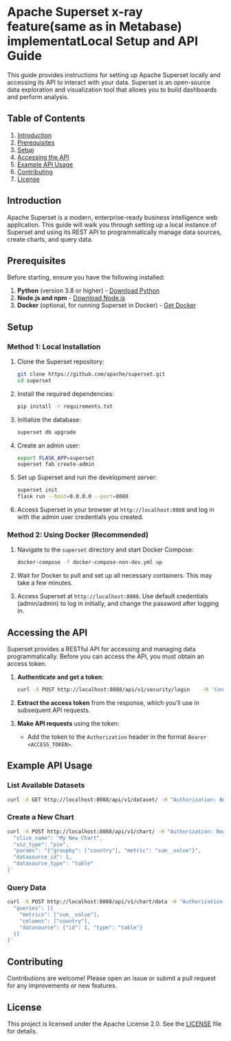 
# Apache Superset x-ray feature(same as in Metabase) implementatLocal Setup and API Guide

This guide provides instructions for setting up Apache Superset locally and accessing its API to interact with your data. Superset is an open-source data exploration and visualization tool that allows you to build dashboards and perform analysis.

## Table of Contents

1. [Introduction](#introduction)
2. [Prerequisites](#prerequisites)
3. [Setup](#setup)
4. [Accessing the API](#accessing-the-api)
5. [Example API Usage](#example-api-usage)
6. [Contributing](#contributing)
7. [License](#license)

## Introduction

Apache Superset is a modern, enterprise-ready business intelligence web application. This guide will walk you through setting up a local instance of Superset and using its REST API to programmatically manage data sources, create charts, and query data.

## Prerequisites

Before starting, ensure you have the following installed:

1. **Python** (version 3.8 or higher) - [Download Python](https://www.python.org/downloads/)
2. **Node.js and npm** - [Download Node.js](https://nodejs.org/en/download/)
3. **Docker** (optional, for running Superset in Docker) - [Get Docker](https://www.docker.com/products/docker-desktop/)

## Setup

### Method 1: Local Installation

1. Clone the Superset repository:
   ```bash
   git clone https://github.com/apache/superset.git
   cd superset
   ```

2. Install the required dependencies:
   ```bash
   pip install -r requirements.txt
   ```

3. Initialize the database:
   ```bash
   superset db upgrade
   ```

4. Create an admin user:
   ```bash
   export FLASK_APP=superset
   superset fab create-admin
   ```

5. Set up Superset and run the development server:
   ```bash
   superset init
   flask run --host=0.0.0.0 --port=8088
   ```

6. Access Superset in your browser at `http://localhost:8088` and log in with the admin user credentials you created.

### Method 2: Using Docker (Recommended)

1. Navigate to the `superset` directory and start Docker Compose:
   ```bash
   docker-compose -f docker-compose-non-dev.yml up
   ```

2. Wait for Docker to pull and set up all necessary containers. This may take a few minutes.

3. Access Superset at `http://localhost:8088`. Use default credentials (admin/admin) to log in initially, and change the password after logging in.

## Accessing the API

Superset provides a RESTful API for accessing and managing data programmatically. Before you can access the API, you must obtain an access token.

1. **Authenticate and get a token**:
   ```bash
   curl -X POST http://localhost:8088/api/v1/security/login    -H 'Content-Type: application/json'    -d '{"username": "admin", "password": "your_password", "provider": "db"}'
   ```

2. **Extract the access token** from the response, which you’ll use in subsequent API requests.

3. **Make API requests** using the token:
   - Add the token to the `Authorization` header in the format `Bearer <ACCESS_TOKEN>`.

## Example API Usage

### List Available Datasets

```bash
curl -X GET http://localhost:8088/api/v1/dataset/ -H "Authorization: Bearer <ACCESS_TOKEN>"
```

### Create a New Chart

```bash
curl -X POST http://localhost:8088/api/v1/chart/ -H "Authorization: Bearer <ACCESS_TOKEN>" -H "Content-Type: application/json" -d '{
  "slice_name": "My New Chart",
  "viz_type": "pie",
  "params": "{"groupby": ["country"], "metric": "sum__value"}",
  "datasource_id": 1,
  "datasource_type": "table"
}'
```

### Query Data

```bash
curl -X POST http://localhost:8088/api/v1/chart/data -H "Authorization: Bearer <ACCESS_TOKEN>" -H "Content-Type: application/json" -d '{
  "queries": [{
    "metrics": ["sum__value"],
    "columns": ["country"],
    "datasource": {"id": 1, "type": "table"}
  }]
}'
```

## Contributing

Contributions are welcome! Please open an issue or submit a pull request for any improvements or new features.

## License

This project is licensed under the Apache License 2.0. See the [LICENSE](LICENSE) file for details.
